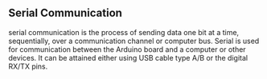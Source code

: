 ## Serial Communication
 serial communication is the process of sending data one bit at a time, sequentially, over a communication channel or computer bus.
 Serial is used for communication between the Arduino board and a computer or other devices.
 It can be attained either using USB cable type A/B or the digital RX/TX pins.
